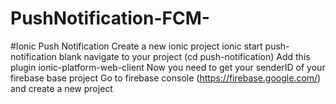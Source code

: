 # PushNotification-FCM-

#Ionic Push Notification
Create a new ionic project
ionic start push-notification blank
navigate to your project (cd push-notification)
Add this plugin 
ionic-platform-web-client 
Now you need to get your senderID of your firebase base project
Go to firebase console (https://firebase.google.com/) and create a new project 
